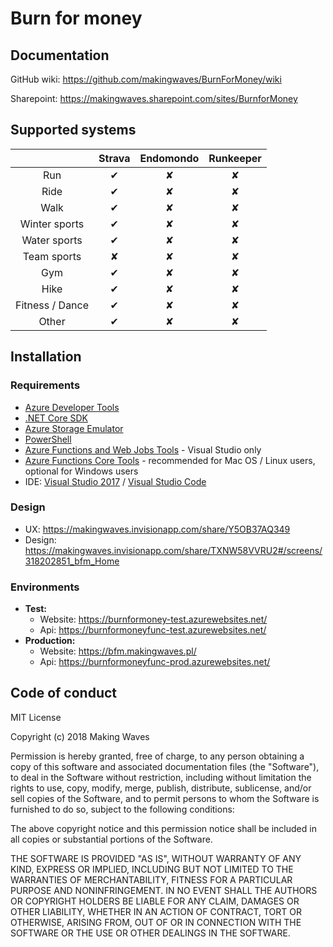 # Burn for money

## Documentation

GitHub wiki: https://github.com/makingwaves/BurnForMoney/wiki

Sharepoint: https://makingwaves.sharepoint.com/sites/BurnforMoney

## Supported systems

|                 |  Strava  | Endomondo | Runkeeper |
| :-------------: | :------: | :-------: | :-------: |
|       Run       | &#x2714; | &#x2718;  | &#x2718;  |
|      Ride       | &#x2714; | &#x2718;  | &#x2718;  |
|      Walk       | &#x2714; | &#x2718;  | &#x2718;  |
|  Winter sports  | &#x2714; | &#x2718;  | &#x2718;  |
|  Water sports   | &#x2714; | &#x2718;  | &#x2718;  |
|   Team sports   | &#x2718; | &#x2718;  | &#x2718;  |
|       Gym       | &#x2714; | &#x2718;  | &#x2718;  |
|      Hike       | &#x2714; | &#x2718;  | &#x2718;  |
| Fitness / Dance | &#x2714; | &#x2718;  | &#x2718;  |
|      Other      | &#x2714; | &#x2718;  | &#x2718;  |

## Installation

### Requirements

* [Azure Developer Tools](https://azure.microsoft.com/en-us/tools/)
* [.NET Core SDK](https://www.microsoft.com/net/download)
* [Azure Storage Emulator](https://go.microsoft.com/fwlink/?LinkId=717179&clcid=0x409)
* [PowerShell](https://www.microsoft.com/web/handlers/webpi.ashx/getinstaller/WindowsAzurePowershellGet.3f.3f.3fnew.appids)
* [Azure Functions and Web Jobs Tools](https://marketplace.visualstudio.com/items?itemName=VisualStudioWebandAzureTools.AzureFunctionsandWebJobsTools) - Visual Studio only
* [Azure Functions Core Tools](https://github.com/Azure/azure-functions-core-tools) - recommended for Mac OS / Linux users, optional for Windows users
* IDE: [Visual Studio 2017](https://visualstudio.microsoft.com/downloads/) / [Visual Studio Code](https://visualstudio.microsoft.com/downloads/)

### Design

* UX: https://makingwaves.invisionapp.com/share/Y5OB37AQ349
* Design: https://makingwaves.invisionapp.com/share/TXNW58VVRU2#/screens/318202851_bfm_Home

### Environments

* **Test:**
  * Website: https://burnformoney-test.azurewebsites.net/
  * Api: https://burnformoneyfunc-test.azurewebsites.net/
* **Production:**
  - Website: https://bfm.makingwaves.pl/
  - Api: https://burnformoneyfunc-prod.azurewebsites.net/

## Code of conduct

MIT License

Copyright (c) 2018 Making Waves

Permission is hereby granted, free of charge, to any person obtaining a copy of this software and associated documentation files (the "Software"), to deal in the Software without restriction, including without limitation the rights to use, copy, modify, merge, publish, distribute, sublicense, and/or sell copies of the Software, and to permit persons to whom the Software is furnished to do so, subject to the following conditions:

The above copyright notice and this permission notice shall be included in all copies or substantial portions of the Software.

THE SOFTWARE IS PROVIDED "AS IS", WITHOUT WARRANTY OF ANY KIND, EXPRESS OR IMPLIED, INCLUDING BUT NOT LIMITED TO THE WARRANTIES OF MERCHANTABILITY, FITNESS FOR A PARTICULAR PURPOSE AND NONINFRINGEMENT. IN NO EVENT SHALL THE AUTHORS OR COPYRIGHT HOLDERS BE LIABLE FOR ANY CLAIM, DAMAGES OR OTHER LIABILITY, WHETHER IN AN ACTION OF CONTRACT, TORT OR OTHERWISE, ARISING FROM, OUT OF OR IN CONNECTION WITH THE SOFTWARE OR THE USE OR OTHER DEALINGS IN THE SOFTWARE.